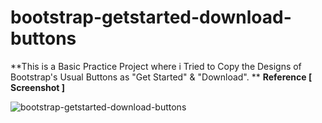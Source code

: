 # bootstrap-getstarted-download-buttons

**This is a Basic Practice Project where i Tried to Copy the Designs of Bootstrap's Usual Buttons as "Get Started" & "Download".
**
**Reference [ Screenshot ]**


![bootstrap-getstarted-download-buttons](https://github.com/user-attachments/assets/71b67dfe-b278-4e06-b363-e3d91b0d75fc)

